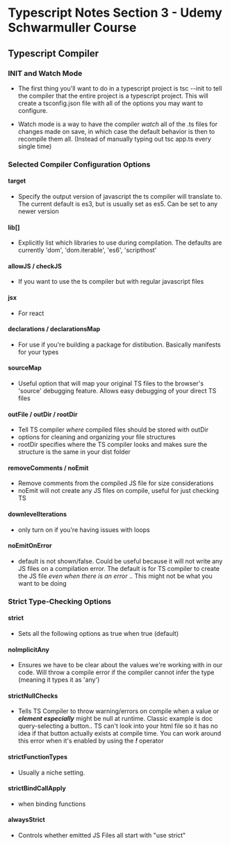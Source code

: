 # Typescript Notes Section 3 - Udemy Schwarmuller Course

## Typescript Compiler

### INIT and Watch Mode

- The first thing you'll want to do in a typescript project is tsc --init to tell the compiler that the entire project is a typescript project. This will create a tsconfig.json file with all of the options you may want to configure.

- Watch mode is a way to have the compiler _watch_ all of the .ts files for changes made on save, in which case the default behavior is then to recompile them all. (Instead of manually typing out tsc app.ts every single time)

### Selected Compiler Configuration Options

#### target

- Specify the output version of javascript the ts compiler will translate to. The current default is es3, but is usually set as es5. Can be set to any newer version

#### lib[]

- Explicitly list which libraries to use during compilation. The defaults are currently 'dom', 'dom.iterable', 'es6', 'scripthost'

#### allowJS / checkJS

- If you want to use the ts compiler but with regular javascript files

#### jsx

- For react

#### declarations / declarationsMap

- For use if you're building a package for distibution. Basically manifests for your types

#### sourceMap

- Useful option that will map your original TS files to the browser's 'source' debugging feature. Allows easy debugging of your direct TS files

#### outFile / outDir / rootDir

- Tell TS compiler _where_ compiled files should be stored with outDir
- options for cleaning and organizing your file structures
- rootDir specifies where the TS compiler looks and makes sure the structure is the same in your dist folder

#### removeComments / noEmit

- Remove comments from the compiled JS file for size considerations
- noEmit will not create any JS files on compile, useful for just checking TS

#### downlevelIterations

- only turn on if you're having issues with loops

#### noEmitOnError

- default is not shown/false. Could be useful because it will not write any JS files on a compilation error. The default is for TS compiler to create the JS file _even when there is an error_ .. This might not be what you want to be doing

### Strict Type-Checking Options

#### strict

- Sets all the following options as true when true (default)

#### noImplicitAny

- Ensures we have to be clear about the values we're working with in our code. Will throw a compile error if the compiler cannot infer the type (meaning it types it as 'any')

#### strictNullChecks

- Tells TS Compiler to throw warning/errors on compile when a value or **_element especially_** might be null at runtime. Classic example is doc query-selecting a button.. TS can't look into your html file so it has no idea if that button actually exists at compile time. You can work around this error when it's enabled by using the **_!_** operator

#### strictFunctionTypes

- Usually a niche setting.

#### strictBindCallApply

- when binding functions

#### alwaysStrict

- Controls whether emitted JS Files all start with "use strict"
